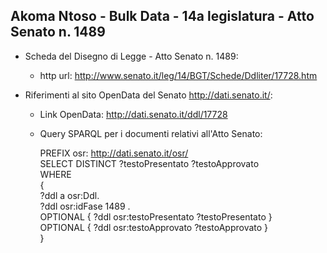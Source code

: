 ## Akoma Ntoso - Bulk Data - 14a legislatura - Atto Senato n. 1489 ##

* Scheda del Disegno di Legge - Atto Senato n. 1489:
	* http url: http://www.senato.it/leg/14/BGT/Schede/Ddliter/17728.htm

* Riferimenti al sito OpenData del Senato http://dati.senato.it/:
	* Link OpenData: http://dati.senato.it/ddl/17728
	* Query SPARQL per i documenti relativi all'Atto Senato:

        PREFIX osr: <http://dati.senato.it/osr/>  
		SELECT DISTINCT ?testoPresentato ?testoApprovato  
		WHERE  
		{  
		    ?ddl a osr:Ddl.  
		    ?ddl osr:idFase 1489 .  
		    OPTIONAL { ?ddl osr:testoPresentato ?testoPresentato }  
		    OPTIONAL { ?ddl osr:testoApprovato ?testoApprovato }  
		}
		